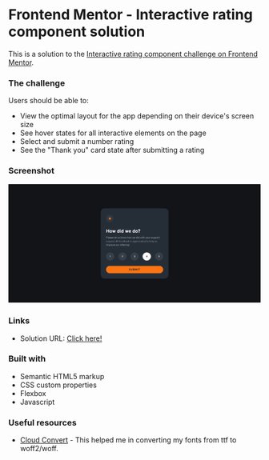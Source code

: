 # Frontend Mentor - Interactive rating component solution

This is a solution to the [Interactive rating component challenge on Frontend Mentor](https://www.frontendmentor.io/challenges/interactive-rating-component-koxpeBUmI).


### The challenge

Users should be able to:

- View the optimal layout for the app depending on their device's screen size
- See hover states for all interactive elements on the page
- Select and submit a number rating
- See the "Thank you" card state after submitting a rating

### Screenshot

![screen shot](assets/images/screenshot.png)

### Links

- Solution URL: [Click here!](https://your-solution-url.com)

### Built with

- Semantic HTML5 markup
- CSS custom properties
- Flexbox
- Javascript

### Useful resources

- [Cloud Convert](https://cloudconvert.com) - This helped me in converting my fonts from ttf to woff2/woff.
